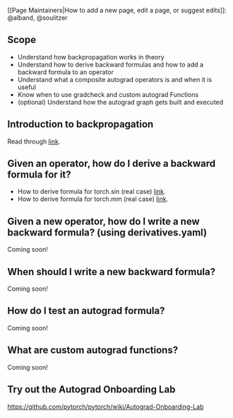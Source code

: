 [[Page Maintainers|How to add a new page, edit a page, or suggest edits]]: @alband, @soulitzer

## Scope
* Understand how backpropagation works in theory
* Understand how to derive backward formulas and how to add a backward formula to an operator
* Understand what a composite autograd operators is and when it is useful
* Know when to use gradcheck and custom autograd Functions
* (optional) Understand how the autograd graph gets built and executed

## Introduction to backpropagation

Read through [link](https://colab.research.google.com/drive/1aWNdmYt7RcHMbUk-Xz2Cv5-cGFSWPXe0).

## Given an operator, how do I derive a backward formula for it?

- How to derive formula for torch.sin (real case) [link](https://colab.research.google.com/drive/1lUU5JUh0h-8XwaavyLuOkQfeQgn4m8zr).
- How to derive formula for torch.mm (real case) [link](https://colab.research.google.com/drive/1z6641HKB51OfYJMCxOFo0lYd7viytnIG).

## Given a new operator, how do I write a new backward formula? (using derivatives.yaml)

Coming soon!

## When should I write a new backward formula?

Coming soon!

## How do I test an autograd formula?

Coming soon!

## What are custom autograd functions?

Coming soon!

## Try out the Autograd Onboarding Lab

https://github.com/pytorch/pytorch/wiki/Autograd-Onboarding-Lab


